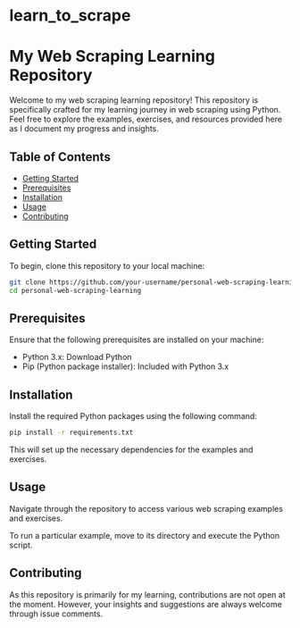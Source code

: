 # learn_to_scrape
# My Web Scraping Learning Repository

Welcome to my web scraping learning repository! This repository is specifically crafted for my learning journey in web scraping using Python. Feel free to explore the examples, exercises, and resources provided here as I document my progress and insights.

## Table of Contents
- [Getting Started](#getting-started)
- [Prerequisites](#prerequisites)
- [Installation](#installation)
- [Usage](#usage)
- [Contributing](#contributing)

## Getting Started
To begin, clone this repository to your local machine:

```bash
git clone https://github.com/your-username/personal-web-scraping-learning.git
cd personal-web-scraping-learning
```

## Prerequisites
Ensure that the following prerequisites are installed on your machine:
- Python 3.x: Download Python
- Pip (Python package installer): Included with Python 3.x

## Installation
Install the required Python packages using the following command:
```bash
pip install -r requirements.txt
```
This will set up the necessary dependencies for the examples and exercises.

## Usage
Navigate through the repository to access various web scraping examples and exercises.

To run a particular example, move to its directory and execute the Python script.

## Contributing
As this repository is primarily for my learning, contributions are not open at the moment. However, your insights and suggestions are always welcome through issue comments.

